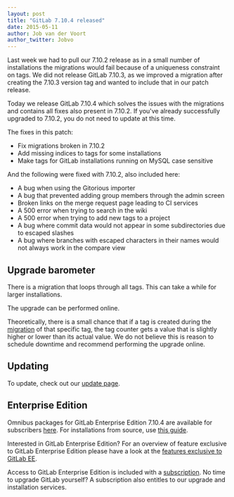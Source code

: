 ```yaml
---
layout: post
title: "GitLab 7.10.4 released"
date: 2015-05-11
author: Job van der Voort
author_twitter: Jobvo
---
```


Last week we had to pull our 7.10.2 release as in a small number of installations
the migrations would fail because of a uniqueness constraint on tags. We
did not release GitLab 7.10.3, as we improved a migration after creating
the 7.10.3 version tag and wanted to include that in our patch release.

Today we release GitLab 7.10.4 which solves the issues with the migrations
and contains all fixes also present in 7.10.2. If you've already successfully
upgraded to 7.10.2, you do not need to update at this time.

The fixes in this patch:

- Fix migrations broken in 7.10.2
- Add missing indices to tags for some installations
- Make tags for GitLab installations running on MySQL case sensitive

And the following were fixed with 7.10.2, also included here:

- A bug when using the Gitorious importer
- A bug that prevented adding group members through the admin screen
- Broken links on the merge request page leading to CI services
- A 500 error when trying to search in the wiki
- A 500 error when trying to add new tags to a project
- A bug where commit data would not appear in some subdirectories due to escaped slashes
- A bug where branches with escaped characters in their names would not always work
in the compare view

<!-- more -->

## Upgrade barometer

There is a migration that loops through all tags.
This can take a while for larger installations.

The upgrade can be performed online.

Theoretically, there is a small chance that if a tag is created during
the [migration](https://gitlab.com/gitlab-org/gitlab-ce/blob/master/db/migrate/20150425164649_add_taggings_counter_cache_to_tags.acts_as_taggable_on_engine.rb)
of that specific tag, the tag counter gets a value that is
slightly higher or lower than its actual value. We do not believe this
is reason to schedule downtime and recommend performing the upgrade online.

## Updating

To update, check out our [update page](https://about.gitlab.com/update).

## Enterprise Edition

Omnibus packages for GitLab Enterprise Edition 7.10.4 are available for subscribers [here](https://gitlab.com/subscribers/gitlab-ee/blob/master/doc/install/packages.md). For installations from source, use [this guide](https://gitlab.com/subscribers/gitlab-ee/blob/master/doc/update/patch_versions.md).

Interested in GitLab Enterprise Edition?
For an overview of feature exclusive to GitLab Enterprise Edition please have a look at the [features exclusive to GitLab EE](http://about.gitlab.com/features/#enterprise).

Access to GitLab Enterprise Edition is included with a [subscription](http://www.gitlab.com/subscription/).
No time to upgrade GitLab yourself?
A subscription also entitles to our upgrade and installation services.
